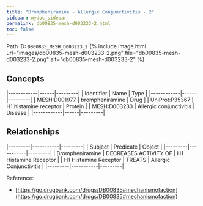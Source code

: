 ```yaml
---
title: "Brompheniramine - Allergic Conjunctivitis - 2"
sidebar: mydoc_sidebar
permalink: db00835-mesh-d003233-2.html
toc: false 
---
```



Path ID: `DB00835_MESH_D003233_2`
{% include image.html url="images/db00835-mesh-d003233-2.png" file="db00835-mesh-d003233-2.png" alt="db00835-mesh-d003233-2" %}

## Concepts

|------------|------|---------|
| Identifier | Name | Type    |
|------------|------|---------|
| MESH:D001977 | brompheniramine | Drug |
| UniProt:P35367 | H1 histamine receptor | Protein |
| MESH:D003233 | Allergic conjunctivitis | Disease |
|------------|------|---------|

## Relationships

|---------|-----------|---------|
| Subject | Predicate | Object  |
|---------|-----------|---------|
| Brompheniramine | DECREASES ACTIVITY OF | H1 Histamine Receptor |
| H1 Histamine Receptor | TREATS | Allergic Conjunctivitis |
|---------|-----------|---------|

Reference: 
  - [https://go.drugbank.com/drugs/DB00835#mechanismofaction](https://go.drugbank.com/drugs/DB00835#mechanismofaction)
